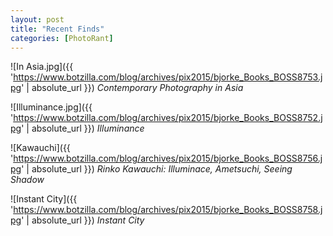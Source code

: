 ```yaml
---
layout: post
title: "Recent Finds"
categories: [PhotoRant]
---
```



![In Asia.jpg]({{ 'https://www.botzilla.com/blog/archives/pix2015/bjorke_Books_BOSS8753.jpg' | absolute_url }})
<i>Contemporary Photography in Asia</i>

<!--more-->



![Illuminance.jpg]({{ 'https://www.botzilla.com/blog/archives/pix2015/bjorke_Books_BOSS8752.jpg' | absolute_url }})
<i>Illuminance</i>



![Kawauchi]({{ 'https://www.botzilla.com/blog/archives/pix2015/bjorke_Books_BOSS8756.jpg' | absolute_url }})
<i>Rinko Kawauchi: Illuminace, Ametsuchi, Seeing Shadow</i>



![Instant City]({{ 'https://www.botzilla.com/blog/archives/pix2015/bjorke_Books_BOSS8758.jpg' | absolute_url }})
<i>Instant City</i>


